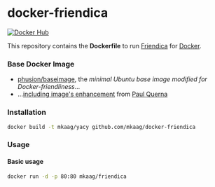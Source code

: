 docker-friendica
================

[![Docker Hub](https://img.shields.io/badge/docker-mkaag%2Ffriendica-008bb8.svg)](https://registry.hub.docker.com/u/mkaag/friendica/)

This repository contains the **Dockerfile** to run [Friendica](http://www.friendica.com/) for [Docker](https://www.docker.com/).

### Base Docker Image

* [phusion/baseimage](https://github.com/phusion/baseimage-docker), the *minimal Ubuntu base image modified for Docker-friendliness*...
* ...[including image's enhancement](https://github.com/racker/docker-ubuntu-with-updates) from [Paul Querna](https://journal.paul.querna.org/articles/2013/10/15/docker-ubuntu-on-rackspace/)

### Installation

```bash
docker build -t mkaag/yacy github.com/mkaag/docker-friendica
```

### Usage

#### Basic usage

```bash
docker run -d -p 80:80 mkaag/friendica
```
